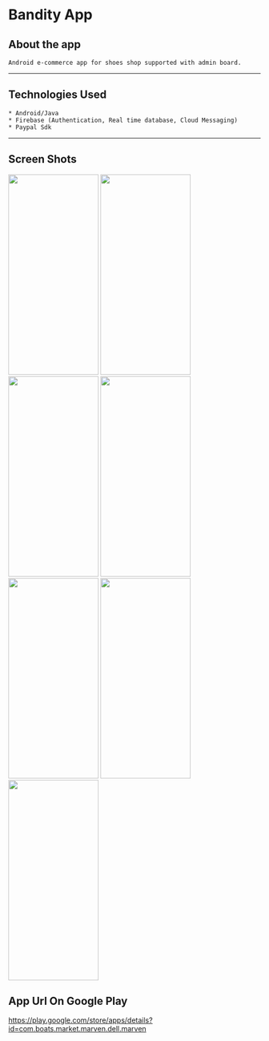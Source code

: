 # Bandity App

## About the app
    Android e-commerce app for shoes shop supported with admin board.
***

## Technologies Used
    * Android/Java
    * Firebase (Authentication, Real time database, Cloud Messaging)
    * Paypal Sdk
***

## Screen Shots

<img src="https://user-images.githubusercontent.com/48159614/206850794-77f98d63-327b-43ad-8009-03270c53c82d.jpg" width="180" height="400">

<img src="https://user-images.githubusercontent.com/48159614/206850818-f7bd3519-4fd4-4420-95ef-17d1ad58ea79.jpg" width="180" height="400">

<img src="https://user-images.githubusercontent.com/48159614/206850834-c6f1048c-2b3b-49a6-a2b7-ed7b2849c62e.jpg" width="180" height="400">

<img src="https://user-images.githubusercontent.com/48159614/206850850-2e10e56e-6d5b-46d6-bfd3-060838a4eda4.jpg" width="180" height="400">

<img src="https://user-images.githubusercontent.com/48159614/206850866-a7d6f705-896f-47f0-b36e-2fcd863f802e.jpg" width="180" height="400">

<img src="https://user-images.githubusercontent.com/48159614/206850867-2fa82bb3-124d-4d37-8b84-bdb528f58190.jpg" width="180" height="400">

<img src="https://user-images.githubusercontent.com/48159614/206850869-5345f3c5-c20b-4c2e-849e-6a6811aaaacf.jpg" width="180" height="400">

## App Url On Google Play
https://play.google.com/store/apps/details?id=com.boats.market.marven.dell.marven
